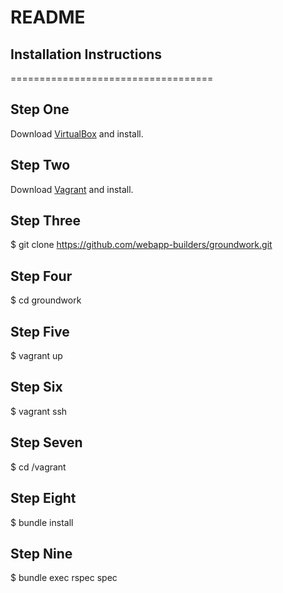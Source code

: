 # README


## Installation Instructions

===================================

## Step One

Download [VirtualBox](https://www.virtualbox.org/wiki/Downloads) and install.

## Step Two

Download [Vagrant](http://www.vagrantup.com/downloads) and install.

## Step Three

$ git clone https://github.com/webapp-builders/groundwork.git

## Step Four

$ cd groundwork

## Step Five

$ vagrant up

## Step Six

$ vagrant ssh

## Step Seven

$ cd /vagrant

## Step Eight

$ bundle install

## Step Nine

$ bundle exec rspec spec
